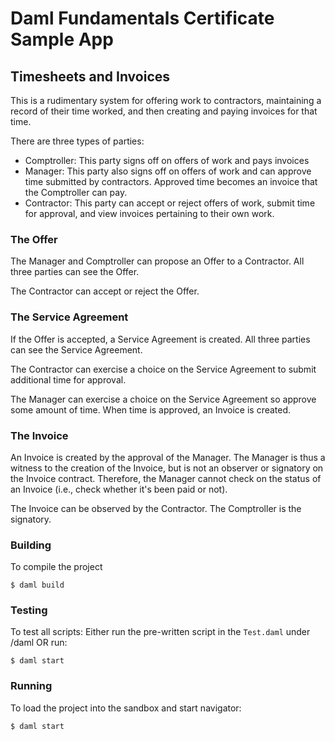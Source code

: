# Daml Fundamentals Certificate Sample App

## Timesheets and Invoices

This is a rudimentary system for offering work to contractors, maintaining a record of their time worked, and then creating and paying invoices for that time.

There are three types of parties:
* Comptroller: This party signs off on offers of work and pays invoices
* Manager: This party also signs off on offers of work and can approve time submitted by contractors. Approved time becomes an invoice that the Comptroller can pay.
* Contractor: This party can accept or reject offers of work, submit time for approval, and view invoices pertaining to their own work.

### The Offer

The Manager and Comptroller can propose an Offer to a Contractor. All three parties can see the Offer.

The Contractor can accept or reject the Offer.

### The Service Agreement

If the Offer is accepted, a Service Agreement is created. All three parties can see the Service Agreement.

The Contractor can exercise a choice on the Service Agreement to submit additional time for approval.

The Manager can exercise a choice on the Service Agreement so approve some amount of time. When time is approved, an Invoice is created.

### The Invoice

An Invoice is created by the approval of the Manager. The Manager is thus a witness to the creation of the Invoice, but is not an observer or signatory on the Invoice contract. Therefore, the Manager cannot check on the status of an Invoice (i.e., check whether it's been paid or not).

The Invoice can be observed by the Contractor. The Comptroller is the signatory.

### Building
To compile the project
```
$ daml build
```

### Testing
To test all scripts:
Either run the pre-written script in the `Test.daml` under /daml OR run:
```
$ daml start
```

### Running
To load the project into the sandbox and start navigator:
```
$ daml start
```
